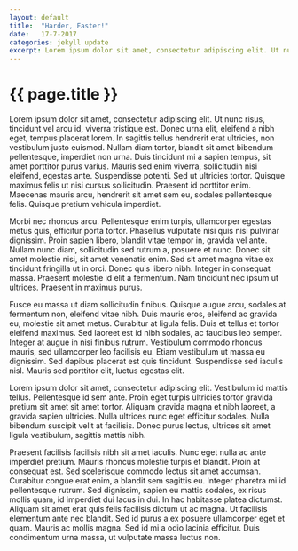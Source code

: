 ```yaml
---
layout: default
title:  "Harder, Faster!"
date:   17-7-2017
categories: jekyll update
excerpt: Lorem ipsum dolor sit amet, consectetur adipiscing elit. Ut nunc risus, tincidunt vel arcu id, viverra tristique est.
---
```


{{ page.title }}
================


Lorem ipsum dolor sit amet, consectetur adipiscing elit. Ut nunc risus, tincidunt vel arcu id, viverra tristique est. Donec urna elit, eleifend a nibh eget, tempus placerat lorem. In sagittis tellus hendrerit erat ultricies, non vestibulum justo euismod. Nullam diam tortor, blandit sit amet bibendum pellentesque, imperdiet non urna. Duis tincidunt mi a sapien tempus, sit amet porttitor purus varius. Mauris sed enim viverra, sollicitudin nisi eleifend, egestas ante. Suspendisse potenti. Sed ut ultricies tortor. Quisque maximus felis ut nisi cursus sollicitudin. Praesent id porttitor enim. Maecenas mauris arcu, hendrerit sit amet sem eu, sodales pellentesque felis. Quisque pretium vehicula imperdiet.

Morbi nec rhoncus arcu. Pellentesque enim turpis, ullamcorper egestas metus quis, efficitur porta tortor. Phasellus vulputate nisi quis nisi pulvinar dignissim. Proin sapien libero, blandit vitae tempor in, gravida vel ante. Nullam nunc diam, sollicitudin sed rutrum a, posuere et nunc. Donec sit amet molestie nisi, sit amet venenatis enim. Sed sit amet magna vitae ex tincidunt fringilla ut in orci. Donec quis libero nibh. Integer in consequat massa. Praesent molestie id elit a fermentum. Nam tincidunt nec ipsum ut ultrices. Praesent in maximus purus.

Fusce eu massa ut diam sollicitudin finibus. Quisque augue arcu, sodales at fermentum non, eleifend vitae nibh. Duis mauris eros, eleifend ac gravida eu, molestie sit amet metus. Curabitur at ligula felis. Duis et tellus et tortor eleifend maximus. Sed laoreet est id nibh sodales, ac faucibus leo semper. Integer at augue in nisi finibus rutrum. Vestibulum commodo rhoncus mauris, sed ullamcorper leo facilisis eu. Etiam vestibulum ut massa eu dignissim. Sed dapibus placerat est quis tincidunt. Suspendisse sed iaculis nisl. Mauris sed porttitor elit, luctus egestas elit.

Lorem ipsum dolor sit amet, consectetur adipiscing elit. Vestibulum id mattis tellus. Pellentesque id sem ante. Proin eget turpis ultricies tortor gravida pretium sit amet sit amet tortor. Aliquam gravida magna et nibh laoreet, a gravida sapien ultricies. Nulla ultrices nunc eget efficitur sodales. Nulla bibendum suscipit velit at facilisis. Donec purus lectus, ultrices sit amet ligula vestibulum, sagittis mattis nibh.

Praesent facilisis facilisis nibh sit amet iaculis. Nunc eget nulla ac ante imperdiet pretium. Mauris rhoncus molestie turpis et blandit. Proin at consequat est. Sed scelerisque commodo lectus sit amet accumsan. Curabitur congue erat enim, a blandit sem sagittis eu. Integer pharetra mi id pellentesque rutrum. Sed dignissim, sapien eu mattis sodales, ex risus mollis quam, id imperdiet dui lacus in dui. In hac habitasse platea dictumst. Aliquam sit amet erat quis felis facilisis dictum ut ac magna. Ut facilisis elementum ante nec blandit. Sed id purus a ex posuere ullamcorper eget et quam. Mauris ac mollis magna. Sed id mi a odio lacinia efficitur. Duis condimentum urna massa, ut vulputate massa luctus non.
